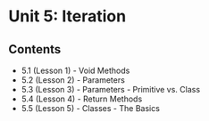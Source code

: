 # Unit 5: Iteration

## Contents
- 5.1 (Lesson 1) - Void Methods
- 5.2 (Lesson 2) - Parameters
- 5.3 (Lesson 3) - Parameters - Primitive vs. Class
- 5.4 (Lesson 4) - Return Methods
- 5.5 (Lesson 5) - Classes - The Basics
